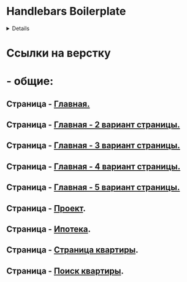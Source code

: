 # Handlebars Boilerplate

<details>
Бойлерплейт на основе связки Gulp + Webpack с поддержкой SVG спрайтов и SCSS

## Установка

Установить Node JS, затем выполнить команду:

```bash
npm install
```

## Использование

В режиме разработки:

```bash
npm run dev
```
В продакшен режиме:

```bash
npm run build
```
</details>

# Ссылки на верстку
# - общие:
## Страница - [Главная.](https://eduardoalparov.github.io/suvarstroit/)
## Страница - [Главная - 2 вариант страницы.](https://eduardoalparov.github.io/suvarstroit/index-version-2.html)
## Страница - [Главная - 3 вариант страницы.](https://eduardoalparov.github.io/suvarstroit/index-version-3.html)
## Страница - [Главная - 4 вариант страницы.](https://eduardoalparov.github.io/suvarstroit/index-version-4.html)
## Страница - [Главная - 5 вариант страницы.](https://eduardoalparov.github.io/suvarstroit/index-version-5.html)

## Страница - [Проект](https://eduardoalparov.github.io/suvarstroit/project.html).
## Страница - [Ипотека](https://eduardoalparov.github.io/suvarstroit/mortgage.html).

## Страница - [Страница квартиры](https://eduardoalparov.github.io/suvarstroit/apartment.html).
## Страница - [Поиск квартиры](https://eduardoalparov.github.io/suvarstroit/searching-apartment.html).
